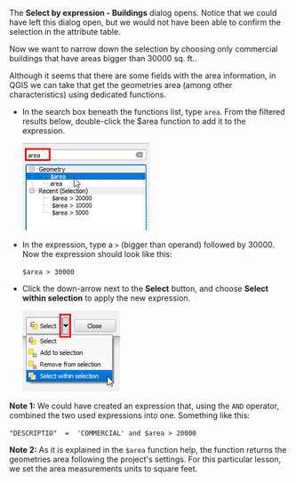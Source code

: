 The **Select by expression - Buildings** dialog opens. Notice that we
could have left this dialog open, but we would not have been able to
confirm the selection in the attribute table.

Now we want to narrow down the selection by choosing only commercial
buildings that have areas bigger than 30000 sq. ft..

Although it seems that there are some fields with the area information,
in QGIS we can take that get the geometries area (among other
characteristics) using dedicated functions.

- In the search box beneath the functions list, type `area`. From the filtered results below, double-click the $area function to
add it to the expression.

   ![add_area_function](add_area_function.png)

- In the expression, type a `>` (bigger than operand) followed by 30000. Now the expression should look like this:

  `$area > 30000`

- Click the down-arrow next to the **Select** button, and choose
**Select within selection** to apply the new expression.

   ![select_within_selection](select_within_selection.png)

**Note 1:** We could have created an expression that, using the `AND`
operator, combined the two used expressions into one. Something like this:

`"DESCRIPTIO"  =  'COMMERCIAL' and $area > 20000`

**Note 2:** As it is explained in the `$area` function help, the function
returns the geometries area following the project's settings. For this
particular lesson, we set the area measurements units to square feet.